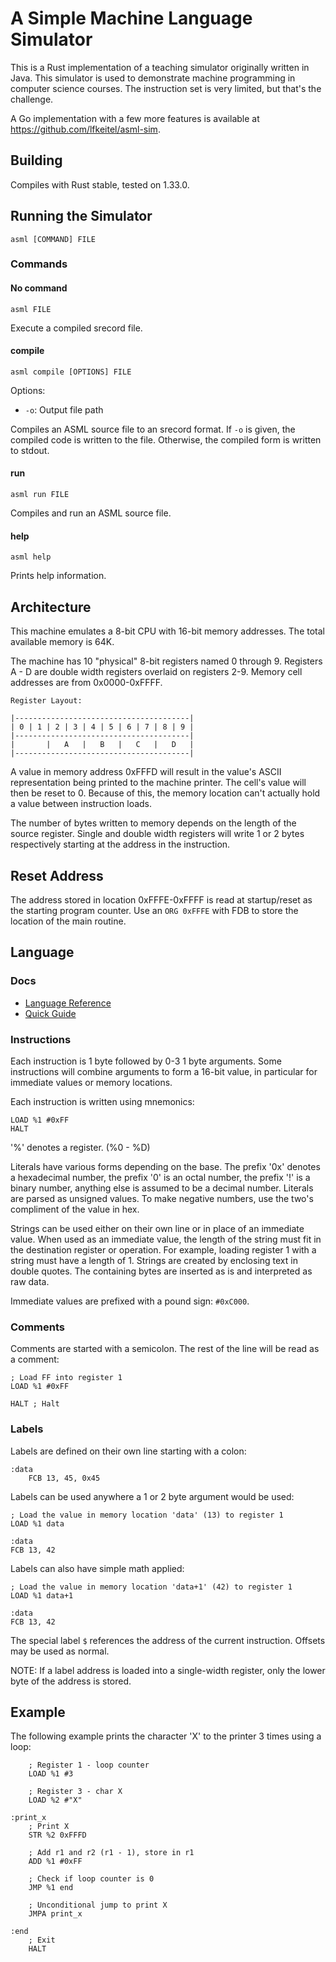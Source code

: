 # A Simple Machine Language Simulator

This is a Rust implementation of a teaching simulator originally written in
Java. This simulator is used to demonstrate machine programming in computer
science courses. The instruction set is very limited, but that's the challenge.

A Go implementation with a few more features is available at
https://github.com/lfkeitel/asml-sim.

## Building

Compiles with Rust stable, tested on 1.33.0.

## Running the Simulator

`asml [COMMAND] FILE`

### Commands

#### No command

`asml FILE`

Execute a compiled srecord file.

#### compile

`asml compile [OPTIONS] FILE`

Options:

- `-o`: Output file path

Compiles an ASML source file to an srecord format. If `-o` is given, the
compiled code is written to the file. Otherwise, the compiled form is written to
stdout.

#### run

`asml run FILE`

Compiles and run an ASML source file.

#### help

`asml help`

Prints help information.

## Architecture

This machine emulates a 8-bit CPU with 16-bit memory addresses. The total
available memory is 64K.

The machine has 10 "physical" 8-bit registers named 0 through 9. Registers A - D
are double width registers overlaid on registers 2-9. Memory cell addresses are
from 0x0000-0xFFFF.

```
Register Layout:

|---------------------------------------|
| 0 | 1 | 2 | 3 | 4 | 5 | 6 | 7 | 8 | 9 |
|---------------------------------------|
|       |   A   |   B   |   C   |   D   |
|---------------------------------------|
```

A value in memory address 0xFFFD will result in the value's ASCII representation
being printed to the machine printer. The cell's value will then be reset to 0.
Because of this, the memory location can't actually hold a value between
instruction loads.

The number of bytes written to memory depends on the length of the source
register. Single and double width registers will write 1 or 2 bytes respectively
starting at the address in the instruction.

## Reset Address

The address stored in location 0xFFFE-0xFFFF is read at startup/reset as the
starting program counter. Use an `ORG 0xFFFE` with FDB to store the location of
the main routine.

## Language

### Docs

- [Language Reference](docs/reference_guide.md)
- [Quick Guide](docs/quick_guide.md)

### Instructions

Each instruction is 1 byte followed by 0-3 1 byte arguments. Some instructions
will combine arguments to form a 16-bit value, in particular for immediate
values or memory locations.

Each instruction is written using mnemonics:

```
LOAD %1 #0xFF
HALT
```

'%' denotes a register. (%0 - %D)

Literals have various forms depending on the base. The prefix '0x' denotes a
hexadecimal number, the prefix '0' is an octal number, the prefix '!' is a
binary number, anything else is assumed to be a decimal number. Literals are
parsed as unsigned values. To make negative numbers, use the two's compliment of
the value in hex.

Strings can be used either on their own line or in place of an immediate value.
When used as an immediate value, the length of the string must fit in the
destination register or operation. For example, loading register 1 with a string
must have a length of 1. Strings are created by enclosing text in double quotes.
The containing bytes are inserted as is and interpreted as raw data.

Immediate values are prefixed with a pound sign: `#0xC000`.

### Comments

Comments are started with a semicolon. The rest of the line will be read as
a comment:

```
; Load FF into register 1
LOAD %1 #0xFF

HALT ; Halt
```

### Labels

Labels are defined on their own line starting with a colon:

```
:data
    FCB 13, 45, 0x45
```

Labels can be used anywhere a 1 or 2 byte argument would be used:

```
; Load the value in memory location 'data' (13) to register 1
LOAD %1 data

:data
FCB 13, 42
```

Labels can also have simple math applied:

```
; Load the value in memory location 'data+1' (42) to register 1
LOAD %1 data+1

:data
FCB 13, 42
```

The special label `$` references the address of the current instruction. Offsets
may be used as normal.

NOTE: If a label address is loaded into a single-width register, only the lower
byte of the address is stored.

## Example

The following example prints the character 'X' to the printer 3 times using a
loop:

```
    ; Register 1 - loop counter
    LOAD %1 #3

    ; Register 3 - char X
    LOAD %2 #"X"

:print_x
    ; Print X
    STR %2 0xFFFD

    ; Add r1 and r2 (r1 - 1), store in r1
    ADD %1 #0xFF

    ; Check if loop counter is 0
    JMP %1 end

    ; Unconditional jump to print X
    JMPA print_x

:end
    ; Exit
    HALT
```
